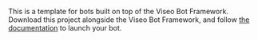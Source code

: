 This is a template for bots built on top of the Viseo Bot Framework.
Download this project alongside the Viseo Bot Framework, and follow [the documentation](https://github.com/NGRP/node-red-contrib-viseo/wiki/Getting-started#running) to launch  your bot.
